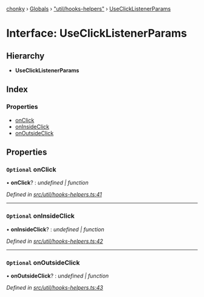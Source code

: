 [chonky](../README.md) › [Globals](../globals.md) › ["util/hooks-helpers"](../modules/_util_hooks_helpers_.md) › [UseClickListenerParams](_util_hooks_helpers_.useclicklistenerparams.md)

# Interface: UseClickListenerParams

## Hierarchy

* **UseClickListenerParams**

## Index

### Properties

* [onClick](_util_hooks_helpers_.useclicklistenerparams.md#optional-onclick)
* [onInsideClick](_util_hooks_helpers_.useclicklistenerparams.md#optional-oninsideclick)
* [onOutsideClick](_util_hooks_helpers_.useclicklistenerparams.md#optional-onoutsideclick)

## Properties

### `Optional` onClick

• **onClick**? : *undefined | function*

*Defined in [src/util/hooks-helpers.ts:41](https://github.com/TimboKZ/Chonky/blob/4792a84/src/util/hooks-helpers.ts#L41)*

___

### `Optional` onInsideClick

• **onInsideClick**? : *undefined | function*

*Defined in [src/util/hooks-helpers.ts:42](https://github.com/TimboKZ/Chonky/blob/4792a84/src/util/hooks-helpers.ts#L42)*

___

### `Optional` onOutsideClick

• **onOutsideClick**? : *undefined | function*

*Defined in [src/util/hooks-helpers.ts:43](https://github.com/TimboKZ/Chonky/blob/4792a84/src/util/hooks-helpers.ts#L43)*
